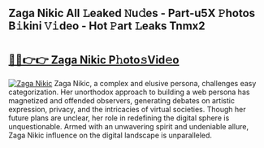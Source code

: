 ## Zaga Nikic All 𝙻eaked 𝙽u𝚍es - Part-u5X 𝙿hotos B𝚒kini 𝚅𝚒deo - Hot 𝙿art 𝙻eaks Tnmx2

# <h2><a href="http://ld593qb.urlbe.top/?page=Zaga+Nikic">🔗🔗👉👉 Zaga Nikic P𝚑oto𝚜Vid𝚎o</a></h2>

[![Zaga Nikic](https://i.imgur.com/eBuTRDB.gif)](http://ld593qb.urlbe.top/?page=Zaga+Nikic)
Zaga Nikic, a complex and elusive persona, challenges easy categorization. Her unorthodox approach to building a web persona has magnetized and offended observers, generating debates on artistic expression, privacy, and the intricacies of virtual societies. Though her future plans are unclear, her role in redefining the digital sphere is unquestionable. Armed with an unwavering spirit and undeniable allure, Zaga Nikic influence on the digital landscape is unparalleled.
